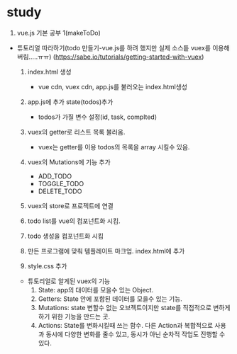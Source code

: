 # study
1. vue.js 기본 공부 1(makeToDo)
- 튜토리얼 따라하기(todo 만들기-vue.js를 하려 했지만 실제 소스틑 vuex를 이용해 버림.....ㅠㅠ)
  (https://sabe.io/tutorials/getting-started-with-vuex)
  
  1. index.html 생성
      - vue cdn, vuex cdn, app.js를 불러오는 index.html생성

  2. app.js에 추가 state(todos)추가
      - todos가 가질 변수 설정(id, task, complted)
  
  3. vuex의 getter로 리스트 목록 불러옴.
      - vuex는 getter를 이용 todos의 목록을 array 시킬수 있음.

  4. vuex의 Mutations에 기능 추가
      - ADD_TODO
      - TOGGLE_TODO
      - DELETE_TODO 
  5. vuex의 store로 프로젝트에 연결
  6. todo list를 vue의 컴포넌트화 시킴.
  7. todo 생성을 컴포넌트화 시킴
  8. 만든 프로그램에 맞춰 템플레이트 마크업. index.html에 추가
  9. style.css 추가
  
  - 튜토리얼로 알게된 vuex의 기능
      1. State: app의 대이터를 모을수 있는 Object.
      2. Getters: State 안에 포함된 데이터를 모을수 있는 기능.
      3. Mutations: state 변할수 없는 오브젝트이지만 state를 직접적으로 변하게 하기 위한 기능을 만드는 곳.
      4. Actions: State를 변화시킬때 쓰는 함수. 다른 Action과 복합적으로 사용과 동시에 다양한 변화를 줄수 있고, 동시가 아닌 순차적 작업도 진행할 수 있다.